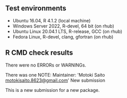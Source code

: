 ## Test environments
* Ubuntu 16.04, R 4.1.2 (local machine)
* Windows Server 2022, R-devel, 64 bit (on rhub)
* Ubuntu Linux 20.04.1 LTS, R-release, GCC (on rhub)
* Fedora Linux, R-devel, clang, gfortran (on rhub)

## R CMD check results
There were no ERRORs or WARNINGs.

There was one NOTE:
Maintainer: 'Motoki Saito <motokisaito.8623@gmail.com>'
New submission

This is a new submission for a new package.
